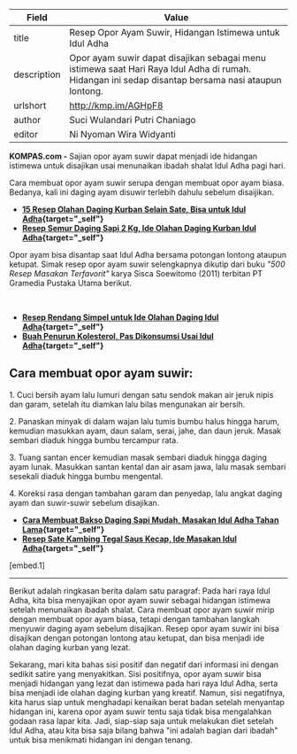 | Field       | Value                                                       |
|-------------|-------------------------------------------------------------|
| title       | Resep Opor Ayam Suwir, Hidangan Istimewa untuk Idul Adha |
| description | Opor ayam suwir dapat disajikan sebagai menu istimewa saat Hari Raya Idul Adha di rumah. Hidangan ini sedap disantap bersama nasi ataupun lontong. |
| urlshort    | http://kmp.im/AGHpF8 |
| author      | Suci Wulandari Putri Chaniago |
| editor      | Ni Nyoman Wira Widyanti |

**KOMPAS.com -** Sajian opor ayam suwir dapat menjadi ide hidangan istimewa untuk disajikan usai menunaikan ibadah shalat Idul Adha pagi hari.

Cara membuat opor ayam suwir serupa dengan membuat opor ayam biasa. Bedanya, kali ini daging ayam disuwir terlebih dahulu sebelum disaijikan. 

- **[15 Resep Olahan Daging Kurban Selain Sate, Bisa untuk Idul Adha](http://www.kompas.com/food/read/2025/05/27/151203575/15-resep-olahan-daging-kurban-selain-sate-bisa-untuk-idul-adha){target="_self"}**
- ****[Resep Semur Daging Sapi 2 Kg, Ide Olahan Daging Kurban Idul Adha](http://www.kompas.com/food/read/2025/05/27/070401775/resep-semur-daging-sapi-2-kg-ide-olahan-daging-kurban-idul-adha){target="_self"}****

Opor ayam bisa disantap saat Idul Adha bersama potongan lontong ataupun ketupat. Simak resep opor ayam suwir selengkapnya dikutip dari buku *\"500 Resep Masakan Terfavorit\"* karya Sisca Soewitomo (2011) terbitan PT Gramedia Pustaka Utama berikut.

 

- **[Resep Rendang Simpel untuk Ide Olahan Daging Idul Adha](http://www.kompas.com/food/read/2024/06/17/190400375/resep-rendang-simpel-untuk-ide-olahan-daging-idul-adha){target="_self"}**
- ****[Buah Penurun Kolesterol, Pas Dikonsumsi Usai Idul Adha](http://www.kompas.com/food/read/2024/06/17/173100475/buah-penurun-kolesterol-pas-dikonsumsi-usai-idul-adha){target="_self"}****

## Cara membuat opor ayam suwir:

1\. Cuci bersih ayam lalu lumuri dengan satu sendok makan air jeruk nipis dan garam, setelah itu diamkan lalu bilas mengunakan air bersih.

2\. Panaskan minyak di dalam wajan lalu tumis bumbu halus hingga harum, kemudian masukkan ayam, daun salam, serai, jahe, dan daun jeruk. Masak sembari diaduk hingga bumbu tercampur rata.

3\. Tuang santan encer kemudian masak sembari diaduk hingga daging ayam lunak. Masukkan santan kental dan air asam jawa, lalu masak sembari sesekali diaduk hingga bumbu mengental.

4\. Koreksi rasa dengan tambahan garam dan penyedap, lalu angkat daging ayam dan suwir-suwir sebelum disajikan.

- **[Cara Membuat Bakso Daging Sapi Mudah, Masakan Idul Adha Tahan Lama](http://www.kompas.com/food/read/2024/06/16/160400475/cara-membuat-bakso-daging-sapi-mudah-masakan-idul-adha-tahan-lama){target="_self"}**
- ****[Resep Sate Kambing Tegal Saus Kecap, Ide Masakan Idul Adha](http://www.kompas.com/food/read/2024/06/16/113100775/resep-sate-kambing-tegal-saus-kecap-ide-masakan-idul-adha){target="_self"}****

\[embed.1\]

---
Berikut adalah ringkasan berita dalam satu paragraf: Pada hari raya Idul Adha, kita bisa menyajikan opor ayam suwir sebagai hidangan istimewa setelah menunaikan ibadah shalat. Cara membuat opor ayam suwir mirip dengan membuat opor ayam biasa, tetapi dengan tambahan langkah menyuwir daging ayam sebelum disajikan. Resep opor ayam suwir ini bisa disajikan dengan potongan lontong atau ketupat, dan bisa menjadi ide olahan daging kurban yang lezat.

Sekarang, mari kita bahas sisi positif dan negatif dari informasi ini dengan sedikit satire yang menyakitkan. Sisi positifnya, opor ayam suwir bisa menjadi hidangan yang lezat dan istimewa pada hari raya Idul Adha, serta bisa menjadi ide olahan daging kurban yang kreatif. Namun, sisi negatifnya, kita harus siap untuk menghadapi kenaikan berat badan setelah menyantap hidangan ini, karena opor ayam suwir tentu saja tidak bisa mengalahkan godaan rasa lapar kita. Jadi, siap-siap saja untuk melakukan diet setelah Idul Adha, atau kita bisa saja bilang bahwa "ini adalah bagian dari ibadah" untuk bisa menikmati hidangan ini dengan tenang.
